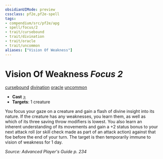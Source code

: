 ```yaml
---
obsidianUIMode: preview
cssclass: pf2e,pf2e-spell
tags:
- compendium/src/pf2e/apg
- spell/focus/2
- trait/cursebound
- trait/divination
- trait/oracle
- trait/uncommon
aliases: ["Vision Of Weakness"]
---
```

# Vision Of Weakness *Focus 2*   
[cursebound](cursebound-apg.md "Cursebound Spell Trait")  [divination](divination.md "Divination School Trait")  [oracle](Reference/Rules/Traits/oracle-apg.md "Oracle Class Trait")  [uncommon](uncommon.md "Uncommon Rarity Trait")  

- **Cast** [>](chapter-9-playing-the-game.md#Actions "Single Action") 
- **Targets**: 1 creature

You focus your gaze on a creature and gain a flash of divine insight into its nature. If the creature has any weaknesses, you learn them, as well as which of its three saving throw modifiers is lowest. You also learn an inherent understanding of its movements and gain a +2 status bonus to your next attack roll (or skill check made as part of an attack action) against that foe before the end of your turn. The target is then temporarily immune to vision of weakness for 1 day.

*Source: Advanced Player's Guide p. 234*